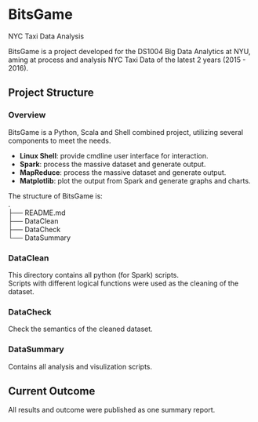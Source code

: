 # BitsGame
NYC Taxi Data Analysis

BitsGame is a project developed for the DS1004 Big Data Analytics at NYU, aming at process and analysis NYC Taxi Data of the latest 2 years (2015 - 2016).

## Project Structure

### Overview
BitsGame is a Python, Scala and Shell combined project, utilizing several components to meet the needs. 

* **Linux Shell**: provide cmdline user interface for interaction.
* **Spark**: process the massive dataset and generate output.
* **MapReduce**: process the massive dataset and generate output.
* **Matplotlib**: plot the output from Spark and generate graphs and charts.

The structure of BitsGame is:   
.   
├── README.md   
├── DataClean   
├── DataCheck  
└── DataSummary   

### DataClean
This directory contains all python (for Spark) scripts.   
Scripts with different logical functions were used as the cleaning of the dataset.   

### DataCheck
Check the semantics of the cleaned dataset.

### DataSummary
Contains all analysis and visulization scripts.

## Current Outcome
All results and outcome were published as one summary report.

